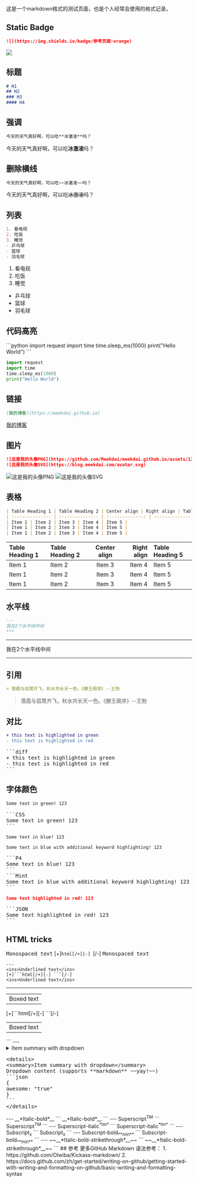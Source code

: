 这是一个markdown格式的测试页面，也是个人经常会使用的格式记录。
## Static Badge
```markdown
![](https://img.shields.io/badge/参考页面-orange)
```
![](https://img.shields.io/badge/参考页面-orange)
## 标题
```markdown
# H1
## H2
### H3
#### H4
```
## 强调
```markdown
今天的天气真好啊，可以吃**冰激凌**吗？
```
今天的天气真好啊，可以吃**冰激凌**吗？
## 删除横线
```markdown
今天的天气真好啊，可以吃~~冰激凌~~吗？
```
今天的天气真好啊，可以吃~~冰激凌~~吗？
## 列表
```markdown
1. 看电视
2. 吃饭
3. 睡觉
- 乒乓球
- 篮球
- 羽毛球
```
1. 看电视
2. 吃饭
3. 睡觉
- 乒乓球
- 篮球
- 羽毛球
## 代码高亮
\`\`\`python
import request
import time
time.sleep_ms(1000)
print("Hello World")
\`\`\`
```python
import request
import time
time.sleep_ms(1000)
print("Hello World")
```
## 链接
```markdown
[我的博客](https://meekdai.github.io)
```
[我的博客](https://meekdai.github.io)
## 图片
```markdown
![这是我的头像PNG](https://github.com/Meekdai/meekdai.github.io/assets/11755104/e4da3470-d4b1-4cc7-9d84-f7da69f90a76)
![这是我的头像SVG](https://blog.meekdai.com/avatar.svg)
```
![这是我的头像PNG](https://github.com/Meekdai/meekdai.github.io/assets/11755104/e4da3470-d4b1-4cc7-9d84-f7da69f90a76)
![这是我的头像SVG](https://blog.meekdai.com/avatar.svg)
## 表格
```markdown
| Table Heading 1 | Table Heading 2 | Center align | Right align | Table Heading 5 |
| :-------------- | :-------------- | :-------------: | --------------: | :-------------- |
| Item 1 | Item 2 | Item 3 | Item 4 | Item 5 |
| Item 1 | Item 2 | Item 3 | Item 4 | Item 5 |
| Item 1 | Item 2 | Item 3 | Item 4 | Item 5 |
```
| Table Heading 1 | Table Heading 2 | Center align | Right align | Table Heading 5 |
| :-------------- | :-------------- | :-------------: | --------------: | :-------------- |
| Item 1 | Item 2 | Item 3 | Item 4 | Item 5 |
| Item 1 | Item 2 | Item 3 | Item 4 | Item 5 |
| Item 1 | Item 2 | Item 3 | Item 4 | Item 5 |
## 水平线
```markdown
---
我在2个水平线中间
***
```
---
我在2个水平线中间
***
## 引用
```markdown
> 落霞与孤鹜齐飞，秋水共长天一色。《滕王阁序》--王勃
```
> 落霞与孤鹜齐飞，秋水共长天一色。《滕王阁序》--王勃
## 对比
```diff
+ this text is highlighted in green
- this text is highlighted in red
```
<pre>
```diff
+ this text is highlighted in green
- this text is highlighted in red
```
</pre>
## 字体颜色
```CSS
Some text in green! 123
```
<pre>
```CSS
Some text in green! 123
```
</pre>
```P4
Some text in blue! 123
```
```Mint
Some text in blue with additional keyword highlighting! 123
```
<pre>
```P4
Some text in blue! 123
```
```Mint
Some text in blue with additional keyword highlighting! 123
```
</pre>
```JSON
Some text highlighted in red! 123
```
<pre>
```JSON
Some text highlighted in red! 123
```
</pre>
## HTML tricks
<samp>Monospaced text</samp>
[+]```html[/+][-] ```[/-]
<samp>Monospaced text</samp>
```
---
<ins>Underlined text</ins>
[+]```html[/+][-] ```[/-]
<ins>Underlined text</ins>
```
---
<table><tr><td>Boxed text</td></tr></table>
[+]```html[/+][-] ```[/-]
<table><tr><td>Boxed text</td></tr></table>
```
---
<details>
<summary>Item summary with dropdown</summary>
Dropdown content (supports **markdown** ~~yay!~~)
```json
{
awesome: "true"
}
```
</details>
<pre>
&lt;details>
&lt;summary>Item summary with dropdown&lt;/summary>
Dropdown content (supports **markdown** ~~yay!~~)
```json
{
awesome: "true"
}
```
&lt;/details>
</pre>
---
__*Italic-bold*__
```
__*Italic-bold*__
```
---
Superscript<sup>TM</sup>
```
Superscript<sup>TM</sup>
```
---
Superscript-italic<sup>*tm*</sup>
```
Superscript-italic<sup>*tm*</sup>
```
---
Subscript<sub>x</sub>
```
Subscript<sub>x</sub>
```
---
Subscript-bold<sub>**min**</sub>
```
Subscript-bold<sub>**min**</sub>
```
---
~~__*Italic-bold-strikethrough*__~~
```
~~__*Italic-bold-strikethrough*__~~
```
## 参考
更多GitHub Markdown 语法参考：
1. https://github.com/Olwiba/Kickass-markdown/
2. https://docs.github.com/zh/get-started/writing-on-github/getting-started-with-writing-and-formatting-on-github/basic-writing-and-formatting-syntax
<!-- ##{"script":"<script src='https://blog.meekdai.com/assets/GmeekTOC.js'></script>"}## -->